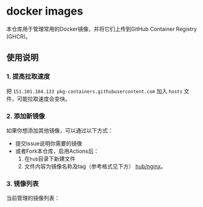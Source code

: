 # docker images
本仓库用于管理常用的Docker镜像，并将它们上传到GitHub Container Registry (GHCR)。

## 使用说明
### 1. 提高拉取速度
把 `151.101.184.133 pkg-containers.githubusercontent.com` 加入 `hosts` 文件，可能拉取速度会变快。

### 2. 添加新镜像
如果你想添加其他镜像，可以通过以下方式：
- 提交Issue说明你需要的镜像
- 或者Fork本仓库，启用Actions后：
  1. 在`hub`目录下新建文件
  2. 文件内容为镜像名称及tag（参考格式见下方）
[hub/nginx](https://github.com/maxage/docker-images/blob/main/hub/nginx)。
### 3. 镜像列表
当前管理的镜像列表：

